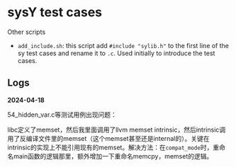 # sysY test cases

Other scripts

- `add_include.sh`: this script add `#include "sylib.h"` to the first line of the sy test cases and rename it to `.c`. Used initially to introduce the test cases.

## Logs

**2024-04-18**

54_hidden_var.c等测试用例出现问题：

libc定义了memset，然后我里面调用了llvm memset intrinsic，然后intrinsic调用了反编译文件里的memset（这个memset甚至还是internal的）。关键在intrinsic的实现上不能引用现有的memset。解决方法：在`compat_mode`时，重命名main函数的逻辑那里，额外增加一下重命名memcpy，memset的逻辑。
